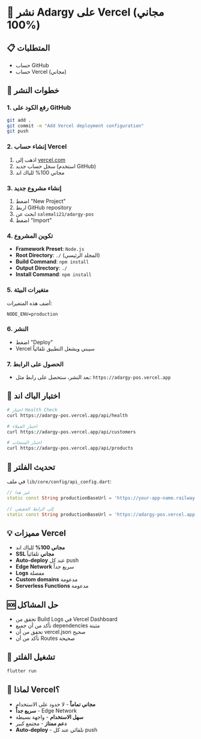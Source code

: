 # 🚀 نشر Adargy على Vercel (مجاني 100%)

## 📋 المتطلبات
- حساب GitHub
- حساب Vercel (مجاني)

## 🚀 خطوات النشر

### 1. رفع الكود على GitHub
```bash
git add .
git commit -m "Add Vercel deployment configuration"
git push
```

### 2. إنشاء حساب Vercel
1. اذهب إلى [vercel.com](https://vercel.com)
2. سجل حساب جديد (استخدم GitHub)
3. مجاني 100% للباك اند

### 3. إنشاء مشروع جديد
1. اضغط "New Project"
2. اربط GitHub repository
3. ابحث عن `salemali21/adargy-pos`
4. اضغط "Import"

### 4. تكوين المشروع
- **Framework Preset**: `Node.js`
- **Root Directory**: `./` (المجلد الرئيسي)
- **Build Command**: `npm install`
- **Output Directory**: `./`
- **Install Command**: `npm install`

### 5. متغيرات البيئة
أضف هذه المتغيرات:
```
NODE_ENV=production
```

### 6. النشر
- اضغط "Deploy"
- Vercel سيبني ويشغل التطبيق تلقائياً

### 7. الحصول على الرابط
- بعد النشر، ستحصل على رابط مثل:
  `https://adargy-pos.vercel.app`

## 🔧 اختبار الباك اند
```bash
# اختبار Health Check
curl https://adargy-pos.vercel.app/api/health

# اختبار العملاء
curl https://adargy-pos.vercel.app/api/customers

# اختبار المنتجات
curl https://adargy-pos.vercel.app/api/products
```

## 🔗 تحديث الفلتر
في ملف `lib/core/config/api_config.dart`:
```dart
// غير هذا
static const String productionBaseUrl = 'https://your-app-name.railway.app';

// إلى الرابط الحقيقي
static const String productionBaseUrl = 'https://adargy-pos.vercel.app';
```

## 💡 مميزات Vercel
- **مجاني 100%** للباك اند
- **SSL مجاني** تلقائياً
- **Auto-deploy** عند كل push
- **Edge Network** سريع جداً
- **Logs** مفصلة
- **Custom domains** مدعومة
- **Serverless Functions** مدعومة

## 🆘 حل المشاكل
- تحقق من Build Logs في Vercel Dashboard
- تأكد من أن جميع dependencies مثبتة
- تحقق من أن vercel.json صحيح
- تأكد من أن Routes صحيحة

## 📱 تشغيل الفلتر
```bash
flutter run
```

## 🎯 لماذا Vercel؟
- **مجاني تماماً** - لا حدود على الاستخدام
- **سريع جداً** - Edge Network
- **سهل الاستخدام** - واجهة بسيطة
- **دعم ممتاز** - مجتمع كبير
- **Auto-deploy** - تلقائي عند كل push 